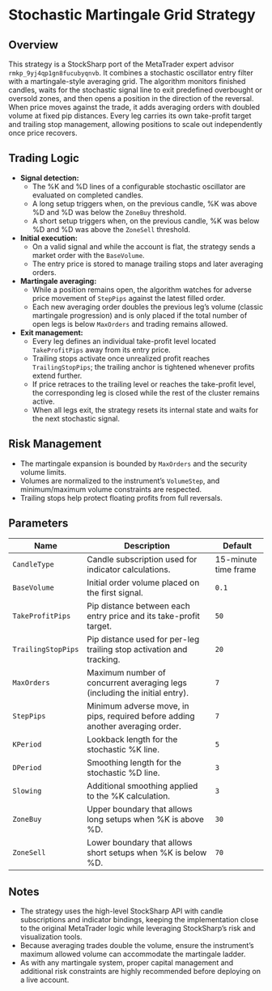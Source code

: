 # Stochastic Martingale Grid Strategy

## Overview
This strategy is a StockSharp port of the MetaTrader expert advisor `rmkp_9yj4qp1gn8fucubyqnvb`. It combines a stochastic oscillator entry filter with a martingale-style averaging grid. The algorithm monitors finished candles, waits for the stochastic signal line to exit predefined overbought or oversold zones, and then opens a position in the direction of the reversal. When price moves against the trade, it adds averaging orders with doubled volume at fixed pip distances. Every leg carries its own take-profit target and trailing stop management, allowing positions to scale out independently once price recovers.

## Trading Logic
- **Signal detection:**
  - The %K and %D lines of a configurable stochastic oscillator are evaluated on completed candles.
  - A long setup triggers when, on the previous candle, %K was above %D and %D was below the `ZoneBuy` threshold.
  - A short setup triggers when, on the previous candle, %K was below %D and %D was above the `ZoneSell` threshold.
- **Initial execution:**
  - On a valid signal and while the account is flat, the strategy sends a market order with the `BaseVolume`.
  - The entry price is stored to manage trailing stops and later averaging orders.
- **Martingale averaging:**
  - While a position remains open, the algorithm watches for adverse price movement of `StepPips` against the latest filled order.
  - Each new averaging order doubles the previous leg’s volume (classic martingale progression) and is only placed if the total number of open legs is below `MaxOrders` and trading remains allowed.
- **Exit management:**
  - Every leg defines an individual take-profit level located `TakeProfitPips` away from its entry price.
  - Trailing stops activate once unrealized profit reaches `TrailingStopPips`; the trailing anchor is tightened whenever profits extend further.
  - If price retraces to the trailing level or reaches the take-profit level, the corresponding leg is closed while the rest of the cluster remains active.
  - When all legs exit, the strategy resets its internal state and waits for the next stochastic signal.

## Risk Management
- The martingale expansion is bounded by `MaxOrders` and the security volume limits.
- Volumes are normalized to the instrument’s `VolumeStep`, and minimum/maximum volume constraints are respected.
- Trailing stops help protect floating profits from full reversals.

## Parameters
| Name | Description | Default |
| ---- | ----------- | ------- |
| `CandleType` | Candle subscription used for indicator calculations. | 15-minute time frame |
| `BaseVolume` | Initial order volume placed on the first signal. | `0.1` |
| `TakeProfitPips` | Pip distance between each entry price and its take-profit target. | `50` |
| `TrailingStopPips` | Pip distance used for per-leg trailing stop activation and tracking. | `20` |
| `MaxOrders` | Maximum number of concurrent averaging legs (including the initial entry). | `7` |
| `StepPips` | Minimum adverse move, in pips, required before adding another averaging order. | `7` |
| `KPeriod` | Lookback length for the stochastic %K line. | `5` |
| `DPeriod` | Smoothing length for the stochastic %D line. | `3` |
| `Slowing` | Additional smoothing applied to the %K calculation. | `3` |
| `ZoneBuy` | Upper boundary that allows long setups when %K is above %D. | `30` |
| `ZoneSell` | Lower boundary that allows short setups when %K is below %D. | `70` |

## Notes
- The strategy uses the high-level StockSharp API with candle subscriptions and indicator bindings, keeping the implementation close to the original MetaTrader logic while leveraging StockSharp’s risk and visualization tools.
- Because averaging trades double the volume, ensure the instrument’s maximum allowed volume can accommodate the martingale ladder.
- As with any martingale system, proper capital management and additional risk constraints are highly recommended before deploying on a live account.
